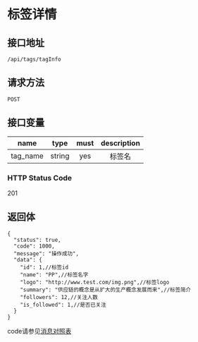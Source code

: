 # 标签详情

## 接口地址

`/api/tags/tagInfo`

## 请求方法

```POST ```

## 接口变量

| name     | type     | must     | description |
|----------|:--------:|:--------:|:--------:|
| tag_name  | string   | yes      | 标签名  |

### HTTP Status Code

201

## 返回体

```json5
{
  "status": true,
  "code": 1000,
  "message": "操作成功",
  "data": {
    "id": 1,//标签id
    "name": "PP",//标签名字
    "logo": "http://www.test.com/img.png",//标签logo
    "summary": "供应链的概念是从扩大的生产概念发展而来",//标签简介
    "followers": 12,//关注人数
    "is_followed": 1,//是否已关注
  }
}
``` 

code请参见[消息对照表](消息对照表.md)
